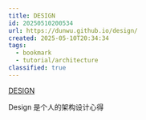 ```yaml
---
title: DESIGN
id: 20250510200534
url: https://dunwu.github.io/design/
created: 2025-05-10T20:34:34
tags:
  - bookmark
  - tutorial/architecture
classified: true
---
```

[DESIGN](https://dunwu.github.io/design/)

Design 是个人的架构设计心得